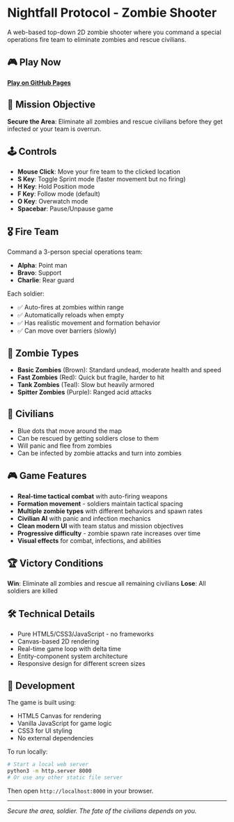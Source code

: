 # Nightfall Protocol - Zombie Shooter

A web-based top-down 2D zombie shooter where you command a special operations fire team to eliminate zombies and rescue civilians.

## 🎮 Play Now

**[Play on GitHub Pages](https://123TomFord.github.io/Nightfall-Protocol/)**

## 🎯 Mission Objective

**Secure the Area**: Eliminate all zombies and rescue civilians before they get infected or your team is overrun.

## 🕹️ Controls

- **Mouse Click**: Move your fire team to the clicked location
- **S Key**: Toggle Sprint mode (faster movement but no firing)
- **H Key**: Hold Position mode
- **F Key**: Follow mode (default)
- **O Key**: Overwatch mode
- **Spacebar**: Pause/Unpause game

## 🎖️ Fire Team

Command a 3-person special operations team:
- **Alpha**: Point man
- **Bravo**: Support
- **Charlie**: Rear guard

Each soldier:
- ✅ Auto-fires at zombies within range
- ✅ Automatically reloads when empty
- ✅ Has realistic movement and formation behavior
- ✅ Can move over barriers (slowly)

## 🧟 Zombie Types

- **Basic Zombies** (Brown): Standard undead, moderate health and speed
- **Fast Zombies** (Red): Quick but fragile, harder to hit
- **Tank Zombies** (Teal): Slow but heavily armored
- **Spitter Zombies** (Purple): Ranged acid attacks

## 👥 Civilians

- Blue dots that move around the map
- Can be rescued by getting soldiers close to them
- Will panic and flee from zombies
- Can be infected by zombie attacks and turn into zombies

## 🎮 Game Features

- **Real-time tactical combat** with auto-firing weapons
- **Formation movement** - soldiers maintain tactical spacing
- **Multiple zombie types** with different behaviors and spawn rates
- **Civilian AI** with panic and infection mechanics
- **Clean modern UI** with team status and mission objectives
- **Progressive difficulty** - zombie spawn rate increases over time
- **Visual effects** for combat, infections, and abilities

## 🏆 Victory Conditions

**Win**: Eliminate all zombies and rescue all remaining civilians
**Lose**: All soldiers are killed

## 🛠️ Technical Details

- Pure HTML5/CSS3/JavaScript - no frameworks
- Canvas-based 2D rendering
- Real-time game loop with delta time
- Entity-component system architecture
- Responsive design for different screen sizes

## 🚀 Development

The game is built using:
- HTML5 Canvas for rendering
- Vanilla JavaScript for game logic
- CSS3 for UI styling
- No external dependencies

To run locally:
```bash
# Start a local web server
python3 -m http.server 8000
# Or use any other static file server
```

Then open `http://localhost:8000` in your browser.

---

*Secure the area, soldier. The fate of the civilians depends on you.*
